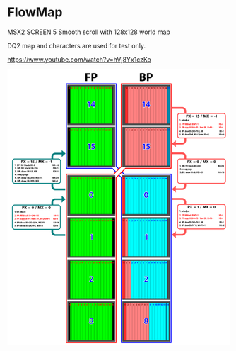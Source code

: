 # FlowMap
MSX2 SCREEN 5 Smooth scroll with 128x128 world map

DQ2 map and characters are used for test only.

https://www.youtube.com/watch?v=hVj8Yx1czKo

![flowmap](reference/flowmap2.png)
